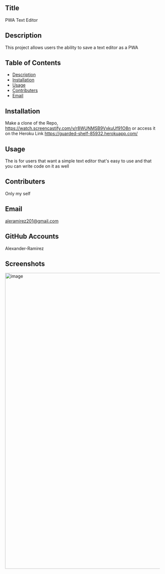   ## Title
  PWA Text Editor

  ## Description
   This project allows users the ability to save a text editor as a PWA

  ## Table of Contents
  - [Description](#Description)
  - [Installation](#Installation)
  - [Usage](#Usage)
  - [Contributers](#Contributers)
  - [Email](#Email)

  ## Installation
  Make a clone of the Repo, 
  https://watch.screencastify.com/v/r8WUNMSB9VxkuUf91O8n
  or access it on the Heroku Link
  https://guarded-shelf-85932.herokuapp.com/

  ## Usage
  The is for users that want a simple text editor that's easy to use and that you can write code on it as well

  ## Contributers
  Only my self

  ## Email
  aleramirez201@gmail.com

  ## GitHub Accounts
  Alexander-Ramirez

  ## Screenshots
<img width="960" alt="image" src="https://user-images.githubusercontent.com/93147019/151644791-ba214f1c-36be-4e04-a019-900b4f89d8d6.png">
